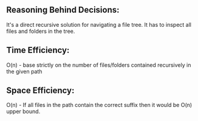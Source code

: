 
## Reasoning Behind Decisions:
It's a direct recursive solution for navigating a file tree. It has to inspect all files and folders in the tree. 

## Time Efficiency:
O(n) - base strictly on the number of files/folders contained recursively in the given path

## Space Efficiency:
O(n) - If all files in the path contain the correct suffix then it would be O(n) upper bound.